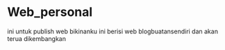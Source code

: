 # Web_personal
ini untuk publish web bikinanku
ini berisi web blogbuatansendiri dan akan terua dikembangkan

